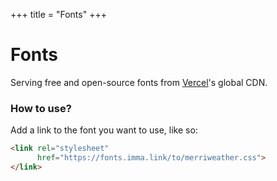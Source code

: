 +++
title = "Fonts"
+++

# Fonts

Serving free and open-source fonts from [Vercel][V]'s global CDN.


### How to use?

Add a link to the font you want to use, like so:

```html
<link rel="stylesheet"
      href="https://fonts.imma.link/to/merriweather.css">
</link>
```


[V]: https://vercel.com

